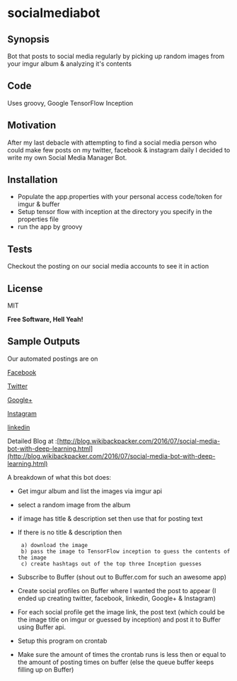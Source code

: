    
   # socialmediabot

## Synopsis

Bot that posts to social media regularly by picking up random images from your imgur album & analyzing it's contents

## Code 

Uses groovy, Google TensorFlow Inception

## Motivation

After my last debacle with attempting to find a social media person who could make few posts on my twitter, facebook & instagram daily I decided to write my own Social Media Manager Bot.

## Installation

* Populate the app.properties with your personal access code/token for imgur & buffer
 * Setup tensor flow with inception at the directory you specify in the properties file
 * run the app by groovy 

## Tests

Checkout the posting on our social media accounts to see it in action

## License

MIT

**Free Software, Hell Yeah!**

## Sample Outputs

Our automated postings are on

[Facebook](www.facebook.com/wikibackpacker)

[Twitter](www.twitter.com/wikibackpacker)

[Google+](https://plus.google.com/b/104257227793890800020/104257227793890800020)

[Instagram](instagram.com/wikibackpacker/)

[linkedin](https://www.linkedin.com/company/7957818)




Detailed Blog  at :[http://blog.wikibackpacker.com/2016/07/social-media-bot-with-deep-learning.html](http://blog.wikibackpacker.com/2016/07/social-media-bot-with-deep-learning.html)

A breakdown of what this bot does:

 * Get imgur album and list the images via imgur api
  * select a random image from the album
 * if image has title & description set then use that for posting text
 * If there is no title & description then
 
        a) download the image
        b) pass the image to TensorFlow inception to guess the contents of the image
        c) create hashtags out of the top three Inception guesses
 * Subscribe to Buffer (shout out to Buffer.com for such an awesome app)
 * Create social profiles on Buffer where I wanted the post to appear (I ended up creating twitter, facebook, linkedin, Google+ & Instagram)
 * For each social profile get the image link, the post text (which could be the image title on imgur or guessed by inception) and post it to Buffer using Buffer api.
 * Setup this program on crontab
  * Make sure the amount of times the crontab runs is less then or equal to the amount of posting times on buffer (else the queue buffer keeps filling up on Buffer)

